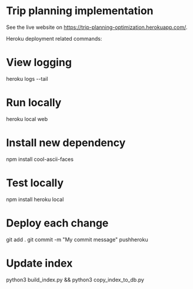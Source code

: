 # Trip planning implementation

See the live website on https://trip-planning-optimization.herokuapp.com/.


Heroku deployment related commands:

# View logging
heroku logs --tail
# Run locally
heroku local web
# Install new dependency
npm install cool-ascii-faces
# Test locally
npm install
heroku local
# Deploy each change
git add .
git commit -m "My commit message"
pushheroku
# Update index
python3 build_index.py && python3 copy_index_to_db.py
